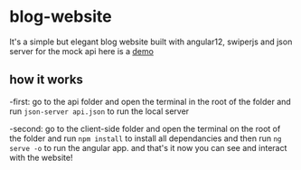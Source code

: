 # blog-website
It's a simple but elegant blog website built with angular12, swiperjs and json server for the mock api
here is a <a href="https://www.loom.com/share/803b20e29cba407dadc72fbd9281009b">demo</a>
## how it works
-first: go to the api folder and open the terminal in the root of the folder and run ```json-server api.json``` to run the local server

-second: go to the client-side folder and open the terminal on the root of the folder and run ```npm install``` to install all dependancies and then run ```ng serve -o```
to run the angular app.
and that's it now you can see and interact with the website!
